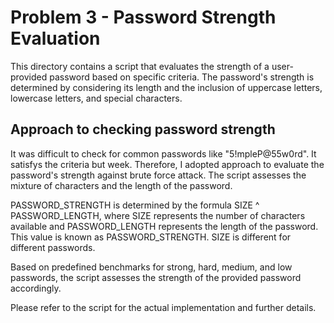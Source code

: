 # Problem 3 - Password Strength Evaluation

This directory contains a script that evaluates the strength of a user-provided password based on specific criteria. The password's strength is determined by considering its length and the inclusion of uppercase letters, lowercase letters, and special characters.

## Approach to checking password strength
It was difficult to check for common passwords like "5!mpleP@55w0rd". It satisfys the criteria but week. Therefore, I adopted approach to evaluate the password's strength against brute force attack. The script assesses the mixture of characters and the length of the password.

PASSWORD_STRENGTH is determined by the formula SIZE ^ PASSWORD_LENGTH, where SIZE represents the number of characters available and PASSWORD_LENGTH represents the length of the password. This value is known as PASSWORD_STRENGTH. SIZE is different for different passwords.

Based on predefined benchmarks for strong, hard, medium, and low passwords, the script assesses the strength of the provided password accordingly.

Please refer to the script for the actual implementation and further details.

